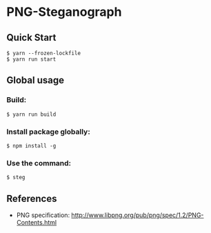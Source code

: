 # PNG-Steganograph

## Quick Start

```console
$ yarn --frozen-lockfile
$ yarn run start
```

## Global usage

### Build:
```console
$ yarn run build
```

### Install package globally:
```console
$ npm install -g
```

### Use the command:
```console
$ steg
```

## References

- PNG specification: http://www.libpng.org/pub/png/spec/1.2/PNG-Contents.html